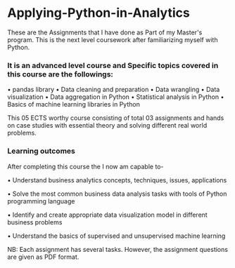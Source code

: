 # Applying-Python-in-Analytics

These are the Assignments that I have done as Part of my Master's program. This is the next level coursework after familiarizing myself with Python.


### It is an advanced level course and Specific topics covered in this course are the followings:

• pandas library
• Data cleaning and preparation
• Data wrangling
• Data visualization
• Data aggregation in Python
• Statistical analysis in Python
• Basics of machine learning libraries in Python

This 05 ECTS worthy course consisting of total 03 assignments and hands on case studies with essential theory and solving different real world problems.

### Learning outcomes

After completing this course the I now am capable to-

• Understand business analytics concepts, techniques, issues, applications

• Solve the most common business data analysis tasks with tools of Python programming language

• Identify and create appropriate data visualization model in different business problems

• Understand the basics of supervised and unsupervised machine learning


NB: Each assignment has several tasks. However, the assignment questions are given as PDF format.
